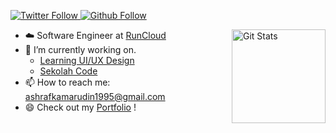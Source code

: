 <p>
  <a href="https://twitter.com/ashee_k?lang=en">
    <img alt="Twitter Follow" src="https://img.shields.io/twitter/follow/ashee_k?label=Follow&style=social">
  </a>
  
  <a href="https://github.com/ashrafkamarudin">
    <img alt="Github Follow" src="https://img.shields.io/github/followers/ashrafkamarudin?style=social">
  </a>
</p>

<a href="https://github.com/ashrafkamarudin"><img alt="Git Stats" src="https://github-readme-stats.vercel.app/api?username=ashrafkamarudin&show_icons=true" align="right" height="150"/></a>

- ☁️ Software Engineer at [RunCloud](https://runcloud.io/)
- 🔭 I’m currently working on.
  - [Learning UI/UX Design](https://www.behance.net/ashrafkamarudin)
  - [Sekolah Code](https://sekolahcode.com/)
- 📫 How to reach me: ashrafkamarudin1995@gmail.com
- 😄 Check out my [Portfolio](https://ashrafkamarudin.com/) !
